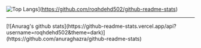![Top Langs](https://github-readme-stats.vercel.app/api/top-langs/?username=roqhdehd502&theme=dark&layout=compact)](https://github.com/roqhdehd502/github-readme-stats)
<hr />
[![Anurag's github stats](https://github-readme-stats.vercel.app/api?username=roqhdehd502&theme=dark)](https://github.com/anuraghazra/github-readme-stats)



